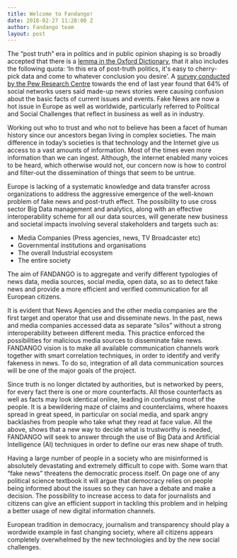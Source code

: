 ```yaml
---
title: Welcome to Fandango!
date: 2018-02-27 11:28:00 Z
author: Fandango team
layout: post
---
```


The “post truth” era in politics and in public opinion shaping is so broadly accepted that there is a [lemma in the Oxford Dictionary](https://en.oxforddictionaries.com/definition/post-truth), that it also includes the following quota: ‘In this era of post-truth politics, it's easy to cherry- pick data and come to whatever conclusion you desire’. A [survey conducted by the Pew Research Centre](http://www.journalism.org/2016/12/15/many-americans-believe-fake-news-is-sowing-confusion/) towards the end of last year found that 64% of social networks users said made-up news stories were causing confusion about the basic facts of current issues and events. Fake News are now a hot issue in Europe as well as worldwide, particularly referred to Political and Social Challenges that reflect in business as well as in industry.

Working out who to trust and who not to believe has been a facet of human history since our ancestors began living in complex societies. The main difference in today’s societies is that technology and the Internet give us access to a vast amounts of information. Most of the times even more information than we can ingest. Although, the internet enabled many voices to be heard, which otherwise would not, our concern now is how to control and filter-out the dissemination of things that seem to be untrue.

Europe is lacking of a systematic knowledge and data transfer across organizations to address the aggressive emergence of the well-known problem of fake news and post-truth effect. The possibility to use cross sector Big Data management and analytics, along with an effective interoperability scheme for all our data sources, will generate new business and societal impacts involving several stakeholders and targets such as:

- Media Companies (Press agencies, news, TV Broadcaster etc)
- Governmental institutions and organisations
- The overall Industrial ecosystem
- The entire society

The aim of FANDANGO is to aggregate and verify different typologies of news data, media sources, social media, open data, so as to detect fake news and provide a more efficient and verified communication for all European citizens.

It is evident that News Agencies and the other media companies are the first target and operator that use and disseminate news. In the past, news and media companies accessed data as separate “silos” without a strong interoperability between different media. This practice enforced the possibilities for malicious media sources to disseminate fake news. FANDANGO vision is to make all available communication channels work together with smart correlation techniques, in order to identify and verify fakeness in news. To do so, integration of all data communication sources will be one of the major goals of the project.

Since truth is no longer dictated by authorities, but is networked by peers, for every fact there is one or more counterfacts. All those counterfacts as well as facts may look identical online, leading in confusing most of the people. It is a bewildering maze of claims and counterclaims, where hoaxes spread in great speed, in particular on social media, and spark angry backlashes from people who take what they read at face value. All the above, shows that a new way to decide what is trustworthy is needed, FANDANGO will seek to answer through the use of Big Data and Artificial Intelligence (AI) techniques in order to define our eras new shape of truth.

Having a large number of people in a society who are misinformed is absolutely devastating and extremely difficult to cope with. Some warn that “fake news” threatens the democratic process itself. On page one of any political science textbook it will argue that democracy relies on people being informed about the issues so they can have a debate and make a decision. The possibility to increase access to data for journalists and citizens can give an efficient support in tackling this problem and in helping a better usage of new digital information channels.

European tradition in democracy, journalism and transparency should play a wordwide example in fast changing society, where all citizens appears completely overwhelmed by the new technologies and by the new social challenges.
